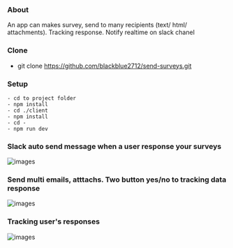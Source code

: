 ### About
An app can makes survey, send to many recipients (text/ html/ attachments). Tracking response. Notify realtime on slack chanel

### Clone
 - git clone https://github.com/blackblue2712/send-surveys.git

### Setup
    - cd to project folder
    - npm install
    - cd ./client
    - npm install
    - cd -
    - npm run dev

### Slack auto send message when a user response your surveys

![images](https://res.cloudinary.com/daerg3axr/image/upload/v1589277191/n4gpwdtus6b3sdmgk3cm.png)

### Send multi emails, atttachs. Two button yes/no to tracking data response

![images](https://res.cloudinary.com/daerg3axr/image/upload/v1589277181/rhim3wrc4hmaakyammdj.png)

### Tracking user's responses

![images](https://res.cloudinary.com/daerg3axr/image/upload/v1589277287/wi6ww66b8j4lggn5cbwo.png)